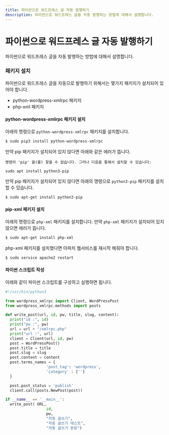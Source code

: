 ```yaml
---
title: 파이썬으로 워드프레스 글 자동 발행하기
description: 파이썬으로 워드프레스 글을 자동 발행하는 방법에 대해서 설명합니다.
---
```



파이썬으로 워드프레스 글 자동 발행하기
===


파이썬으로 워드프레스 글을 자동 발행하는 방법에 대해서 설명합니다. 


### 패키지 설치


파이썬으로 워드프레스 글을 자동으로 발행하기 위해서는 
몇가지 패키지가 설치되어 있어야 합니다. 


- python-wordpress-xmlrpc 패키지
- php-xml 패키지


#### python-wordpress-xmlrpc 패키지 설치


아래의 명령으로 <code>python-wordpress-xmlrpc</code> 패키지를 설치합니다. 


```bash
$ sudo pip3 install python-wordpress-xmlrpc
```


만약 pip 패키지가 설치되어 있지 않다면 아래와 같은 에러가 뜹니다.


```
명령어 'pip' 을(를) 찾을 수 없습니다. 그러나 다음을 통해서 설치할 수 있습니다:

sudo apt install python3-pip
```


만약 pip 패키지가 설치되어 있지 않다면 
아래의 명령으로 <code>python3-pip</code> 패키지를 설치할 수 있습니다. 


```bash
$ sudo apt-get install python3-pip
```


#### pip-xml 패키지 설치


아래의 명령으로 <code>php-xml</code> 패키지를 설치합니다. 
만약 <code>php-xml</code> 패키지가 설치되어 있지 않으면 에러가 뜹니다. 


```bash
$ sudo apt-get install php-xml
```


php-xml 패키지를 설치했다면 아파치 웹서비스를 재시작 해줘야 합니다. 


```bash
$ sudo service apache2 restart
```


#### 파이썬 스크립트 작성


아래와 같이 파이썬 스크립트를 구성하고 실행하면 됩니다. 


```python
#!/usr/bin/python3

from wordpress_xmlrpc import Client, WordPressPost
from wordpress_xmlrpc.methods import posts

def write_post(url, id, pw, title, slug, content):
  print("id :", id)
  print("pw :", pw)
  url = url + "/xmlrpc.php"
  print("url :", url)
  client = Client(url, id, pw)
  post = WordPressPost()
  post.title = title
  post.slug = slug
  post.content = content
  post.terms_names = {
                  'post_tag': 'wordpress',
                  'category' : ['']
  }

  post.post_status = 'publish'
  client.call(posts.NewPost(post))

if __name__ == '__main__':
  write_post( URL,
                  id,
                  pw,
                  "자동 글쓰기",
                  "자동 글쓰기 테스트",
                  "자동 글쓰기 본문")
```


